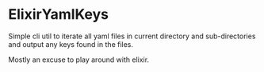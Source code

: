 # ElixirYamlKeys

Simple cli util to iterate all yaml files in current directory and sub-directories
and output any keys found in the files.

Mostly an excuse to play around with elixir.